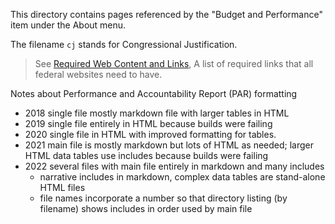 This directory contains pages referenced by the "Budget and Performance" item under the About menu.

The filename `cj` stands for Congressional Justification.
> See [Required Web Content and Links](https://digital.gov/resources/required-web-content-and-links/), A list of required links that all federal websites need to have.

Notes about Performance and Accountability Report (PAR) formatting
- 2018 single file mostly markdown file with larger tables in HTML
- 2019 single file entirely in HTML because builds were failing
- 2020 single file in HTML with improved formatting for tables.
- 2021 main file is mostly markdown but lots of HTML as needed; larger HTML data tables use includes because builds were failing
- 2022 several files with main file entirely in markdown and many includes
  + narrative includes in markdown, complex data tables are stand-alone HTML files
  + file names incorporate a number so that directory listing (by filename) shows includes in order used by main file
